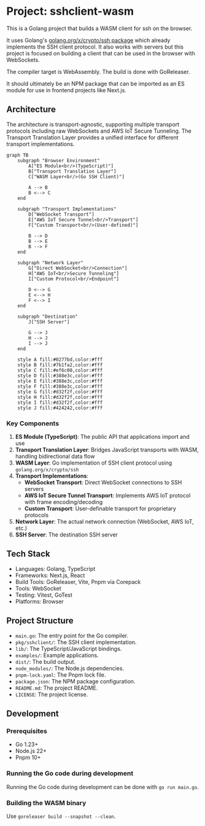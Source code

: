 # Project: sshclient-wasm

This is a Golang project that builds a WASM client for ssh on the browser.

It uses Golang's [golang.org/x/crypto/ssh package](https://pkg.go.dev/golang.org/x/crypto/ssh) which already implements the SSH client protocol. It also works with servers but this project is focused on building a client that can be used in the browser with WebSockets.

The compiler target is WebAssembly. The build is done with GoReleaser.

It should ultimately be an NPM package that can be imported as an ES module for use in frontend projects like Next.js.

## Architecture

The architecture is transport-agnostic, supporting multiple transport protocols including raw WebSockets and AWS IoT Secure Tunneling. The Transport Translation Layer provides a unified interface for different transport implementations.

```mermaid
graph TB
    subgraph "Browser Environment"
        A["ES Module<br/>(TypeScript)"]
        B["Transport Translation Layer"]
        C["WASM Layer<br/>(Go SSH Client)"]

        A --> B
        B <--> C
    end

    subgraph "Transport Implementations"
        D["WebSocket Transport"]
        E["AWS IoT Secure Tunnel<br/>Transport"]
        F["Custom Transport<br/>(User-defined)"]

        B --> D
        B --> E
        B --> F
    end

    subgraph "Network Layer"
        G["Direct WebSocket<br/>Connection"]
        H["AWS IoT<br/>Secure Tunneling"]
        I["Custom Protocol<br/>Endpoint"]

        D <--> G
        E <--> H
        F <--> I
    end

    subgraph "Destination"
        J["SSH Server"]

        G --> J
        H --> J
        I --> J
    end

    style A fill:#0277bd,color:#fff
    style B fill:#7b1fa2,color:#fff
    style C fill:#ef6c00,color:#fff
    style D fill:#388e3c,color:#fff
    style E fill:#388e3c,color:#fff
    style F fill:#388e3c,color:#fff
    style G fill:#d32f2f,color:#fff
    style H fill:#d32f2f,color:#fff
    style I fill:#d32f2f,color:#fff
    style J fill:#424242,color:#fff
```

### Key Components

1. **ES Module (TypeScript)**: The public API that applications import and use
2. **Transport Translation Layer**: Bridges JavaScript transports with WASM, handling bidirectional data flow
3. **WASM Layer**: Go implementation of SSH client protocol using `golang.org/x/crypto/ssh`
4. **Transport Implementations**:
   - **WebSocket Transport**: Direct WebSocket connections to SSH servers
   - **AWS IoT Secure Tunnel Transport**: Implements AWS IoT protocol with frame encoding/decoding
   - **Custom Transport**: User-definable transport for proprietary protocols
5. **Network Layer**: The actual network connection (WebSocket, AWS IoT, etc.)
6. **SSH Server**: The destination SSH server

## Tech Stack

- Languages: Golang, TypeScript
- Frameworks: Next.js, React
- Build Tools: GoReleaser, Vite, Pnpm via Corepack
- Tools: WebSocket
- Testing: Vitest, GoTest
- Platforms: Browser

## Project Structure

- `main.go`: The entry point for the Go compiler.
- `pkg/sshclient/`: The SSH client implementation.
- `lib/`: The TypeScript/JavaScript bindings.
- `examples/`: Example applications.
- `dist/`: The build output.
- `node_modules/`: The Node.js dependencies.
- `pnpm-lock.yaml`: The Pnpm lock file.
- `package.json`: The NPM package configuration.
- `README.md`: The project README.
- `LICENSE`: The project license.

## Development

### Prerequisites

- Go 1.23+
- Node.js 22+
- Pnpm 10+

### Running the Go code during development

Running the Go code during development can be done with `go run main.go`.

### Building the WASM binary

Use `goreleaser build --snapshot --clean`.
